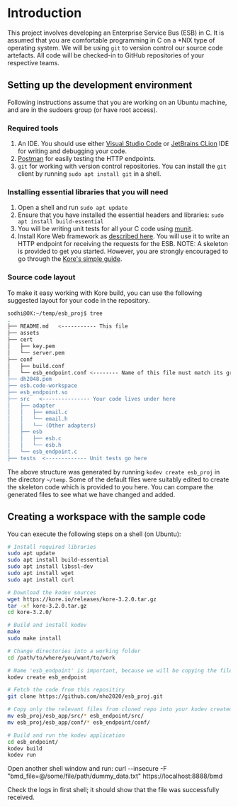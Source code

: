 # Introduction

This project involves developing an Enterprise Service Bus (ESB) in C. It is assumed that you are comfortable programming in C on a *NIX type of operating system. We will be using `git` to version control our source code artefacts. All code will be checked-in to GitHub repositories of your respective teams.

## Setting up the development environment

Following instructions assume that you are working on an Ubuntu machine, and are in the sudoers group (or have root access).

### Required tools

1. An IDE. You should use either [Visual Studio Code](https://code.visualstudio.com/) or [JetBrains CLion](https://www.jetbrains.com/clion/) IDE for writing and debugging your code.
1. [Postman](https://www.postman.com/downloads/) for easily testing the HTTP endpoints.
1. `git` for working with version control repositories. You can install the `git` client by running `sudo apt install git` in a shell.

### Installing essential libraries that you will need

1. Open a shell and run `sudo apt update`
1. Ensure that you have installed the essential headers and libraries: `sudo apt install build-essential`
1. You will be writing unit tests for all your C code using [munit](https://nemequ.github.io/munit/#getting-started).
1. Install Kore Web framework as [described here](https://docs.kore.io/3.3.1/install.html). You will use it to write an HTTP endpoint for receiving the requests for the ESB.
NOTE: A skeleton is provided to get you started. However, you are strongly encouraged to go through the [Kore's simple guide](https://docs.kore.io/3.3.1/).

### Source code layout

To make it easy working with Kore build, you can use the following suggested layout for your code in the repository.

```bash
sodhi@OX:~/temp/esb_proj$ tree
.
├── README.md   <----------- This file
├── assets
├── cert
│   ├── key.pem
│   └── server.pem
├── conf
│   ├── build.conf
│   └── esb_endpoint.conf <-------- Name of this file must match its grandparent folder's name (here it does not)
├── dh2048.pem
├── esb.code-workspace
├── esb_endpoint.so
├── src   <--------------- Your code lives under here
│   ├── adapter
│   │   ├── email.c
│   │   └── email.h
│   │   └── (Other adapters)
│   ├── esb
│   │   ├── esb.c
│   │   └── esb.h
│   └── esb_endpoint.c
├── tests  <------------- Unit tests go here
```

The above structure was generated by running `kodev create esb_proj` in the directory `~/temp`. Some of the default files were suitably edited to create the skeleton code which is provided to you here. You can compare the generated files to see what we have changed and added.

## Creating a workspace with the sample code

You can execute the following steps on a shell (on Ubuntu):
```bash
# Install required libraries
sudo apt update
sudo apt install build-essential
sudo apt install libssl-dev
sudo apt install wget
sudo apt install curl

# Download the kodev sources
wget https://kore.io/releases/kore-3.2.0.tar.gz
tar -xf kore-3.2.0.tar.gz
cd kore-3.2.0/

# Build and install kodev
make
sudo make install

# Change directories into a working folder
cd /path/to/where/you/want/to/work

# Name 'esb_endpoint' is important, because we will be copying the files from this repo
kodev create esb_endpoint

# Fetch the code from this repositiry
git clone https://github.com/nho2020/esb_proj.git

# Copy only the relevant files from cloned repo into your kodev created one
mv esb_proj/esb_app/src/* esb_endpoint/src/
mv esb_proj/esb_app/conf/* esb_endpoint/conf/

# Build and run the kodev application
cd esb_endpoint/
kodev build
kodev run
```

Open another shell window and run:
curl --insecure -F "bmd_file=@/some/file/path/dummy_data.txt" https://localhost:8888/bmd

Check the logs in first shell; it should show that the file was successfully received.

